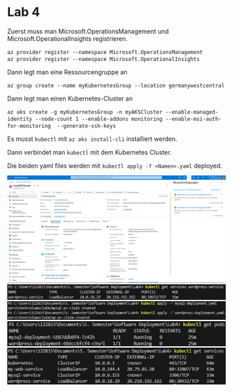# Lab 4

Zuerst muss man Microsoft.OperationsManagement und Microsoft.OperationalInsights registrieren.

```
az provider register --namespace Microsoft.OperationsManagement
az provider register --namespace Microsoft.OperationalInsights
```

Dann legt man eine Ressourcengruppe an

```
az group create --name myKubernetesGroup --location germanywestcentral
```

Dann legt man einen Kubernetes-Cluster an

```
az aks create -g myKubernetesGroup -n myAKSCluster --enable-managed-identity --node-count 1 --enable-addons monitoring --enable-msi-auth-for-monitoring  --generate-ssh-keys
```

Es musst `kubectl` mit `az aks install-cli` installiert werden.

Dann verbindet man `kubectl` mit dem Kubernetes Cluster.

Die beiden yaml files werden mit `kubectl apply -f <Namen>.yaml` deployed.

![AKS Cluster im Azure Portal](../Lab4/images/Screenshot%202023-12-20%20105510.png)
![Wordpress Service](../Lab4/images/Screenshot%202023-12-20%20105525.png)
![Deployment der yaml files](../Lab4/images/Screenshot%202023-12-20%20105534.png)
![Die laufenden pods](../Lab4/images/Screenshot%202023-12-20%20105629.png)
![Load Balancer bitte ignorieren, ist ein Artefakt des Testings](../Lab4/images/Screenshot%202023-12-20%20105709.png)
